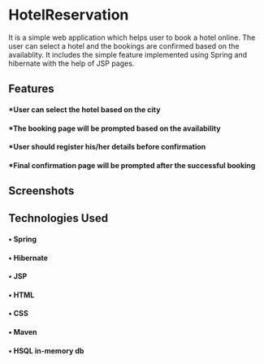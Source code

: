 # HotelReservation

It is a simple web application which helps user to book a hotel online. The user can select a hotel and the bookings are confirmed based on the availablity. 
It includes the simple feature implemented using Spring and hibernate with the help of JSP pages.

## Features

#### *User can select the hotel based on the city
#### *The booking page will be prompted based on the availability
#### *User should register his/her details before confirmation
#### *Final confirmation page will be prompted after the successful booking

## Screenshots


## Technologies Used

#### • Spring
#### • Hibernate
#### • JSP
#### • HTML
#### • CSS
#### • Maven
#### • HSQL in-memory db
